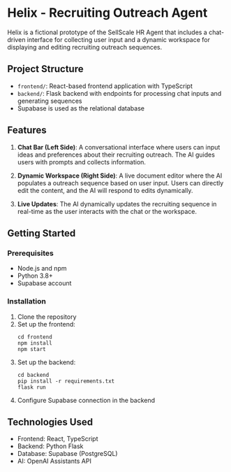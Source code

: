 # Helix - Recruiting Outreach Agent

Helix is a fictional prototype of the SellScale HR Agent that includes a chat-driven interface for collecting user input and a dynamic workspace for displaying and editing recruiting outreach sequences.

## Project Structure

- `frontend/`: React-based frontend application with TypeScript
- `backend/`: Flask backend with endpoints for processing chat inputs and generating sequences
- Supabase is used as the relational database

## Features

1. **Chat Bar (Left Side)**: A conversational interface where users can input ideas and preferences about their recruiting outreach. The AI guides users with prompts and collects information.

2. **Dynamic Workspace (Right Side)**: A live document editor where the AI populates a outreach sequence based on user input. Users can directly edit the content, and the AI will respond to edits dynamically.

3. **Live Updates**: The AI dynamically updates the recruiting sequence in real-time as the user interacts with the chat or the workspace.

## Getting Started

### Prerequisites

- Node.js and npm
- Python 3.8+
- Supabase account

### Installation

1. Clone the repository
2. Set up the frontend:
   ```
   cd frontend
   npm install
   npm start
   ```
3. Set up the backend:
   ```
   cd backend
   pip install -r requirements.txt
   flask run
   ```
4. Configure Supabase connection in the backend

## Technologies Used

- Frontend: React, TypeScript
- Backend: Python Flask
- Database: Supabase (PostgreSQL)
- AI: OpenAI Assistants API

